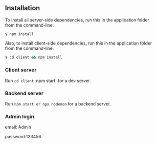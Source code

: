 #
## Installation
To install all server-side dependencies, run this in the application folder from the command-line:

```bash
$ npm install
```
Also, to install client-side dependencies, run this in the application folder from the command-line:

```bash
$ cd client && npm install
```

### Client server

Run `cd client `npm start` for a dev server. 

### Backend server

Run `npm start or npx nodemon` for a backend server. 


### Admin login

email: Admin

password:123456


